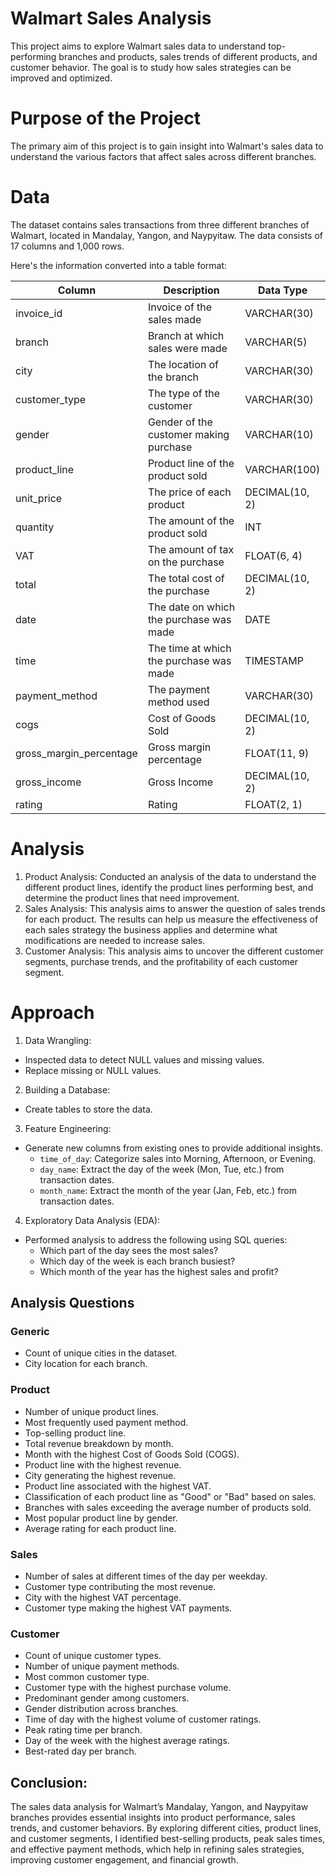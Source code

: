 # Walmart Sales Analysis

This project aims to explore Walmart sales data to understand top-performing branches and products, sales trends of different products, and customer behavior. The goal is to study how sales strategies can be improved and optimized. 

# Purpose of the Project

The primary aim of this project is to gain insight into Walmart's sales data to understand the various factors that affect sales across different branches.

# Data
The dataset contains sales transactions from three different branches of Walmart, located in Mandalay, Yangon, and Naypyitaw. The data consists of 17 columns and 1,000 rows.

Here's the information converted into a table format:

| Column                  | Description                          | Data Type        |
|-------------------------|-----------------------------------------|------------------|
| invoice_id              | Invoice of the sales made               | VARCHAR(30)      |
| branch                  | Branch at which sales were made         | VARCHAR(5)       |
| city                    | The location of the branch              | VARCHAR(30)      |
| customer_type           | The type of the customer                | VARCHAR(30)      |
| gender                  | Gender of the customer making purchase  | VARCHAR(10)      |
| product_line            | Product line of the product sold        | VARCHAR(100)     |
| unit_price              | The price of each product               | DECIMAL(10, 2)   |
| quantity                | The amount of the product sold          | INT              |
| VAT                     | The amount of tax on the purchase       | FLOAT(6, 4)      |
| total                   | The total cost of the purchase          | DECIMAL(10, 2)   |
| date                    | The date on which the purchase was made | DATE             |
| time                    | The time at which the purchase was made | TIMESTAMP        |
| payment_method          | The payment method used              | VARCHAR(30)         |
| cogs                    | Cost of Goods Sold                   | DECIMAL(10, 2)      |
| gross_margin_percentage | Gross margin percentage              | FLOAT(11, 9)        |
| gross_income            | Gross Income                         | DECIMAL(10, 2)      |
| rating                  | Rating                               | FLOAT(2, 1)         |

# Analysis
1. Product Analysis:   Conducted an analysis of the data to understand the different product lines, identify the product lines performing best, and determine the product lines that need                           improvement.
2. Sales Analysis:     This analysis aims to answer the question of sales trends for each product. The results can help us measure the effectiveness of each sales strategy the business 
                       applies and determine what modifications are needed to increase sales.
3. Customer Analysis:  This analysis aims to uncover the different customer segments, purchase trends, and the profitability of each customer segment.

# Approach

1. Data Wrangling:
- Inspected data to detect NULL values and missing values.
- Replace missing or NULL values.

2. Building a Database:
- Create tables to store the data.

3. Feature Engineering:
- Generate new columns from existing ones to provide additional insights.
  - `time_of_day`: Categorize sales into Morning, Afternoon, or Evening.
  - `day_name`: Extract the day of the week (Mon, Tue, etc.) from transaction dates.
  - `month_name`: Extract the month of the year (Jan, Feb, etc.) from transaction dates.

4. Exploratory Data Analysis (EDA):
- Performed analysis to address the following using SQL queries:
     - Which part of the day sees the most sales?
     - Which day of the week is each branch busiest?
     - Which month of the year has the highest sales and profit?

## Analysis Questions
### Generic
- Count of unique cities in the dataset.
- City location for each branch.

### Product
- Number of unique product lines.
- Most frequently used payment method.
- Top-selling product line.
- Total revenue breakdown by month.
- Month with the highest Cost of Goods Sold (COGS).
- Product line with the highest revenue.
- City generating the highest revenue.
- Product line associated with the highest VAT.
- Classification of each product line as "Good" or "Bad" based on sales.
- Branches with sales exceeding the average number of products sold.
- Most popular product line by gender.
- Average rating for each product line.


### Sales
- Number of sales at different times of the day per weekday.
- Customer type contributing the most revenue.
- City with the highest VAT percentage.
- Customer type making the highest VAT payments.

### Customer
- Count of unique customer types.
- Number of unique payment methods.
- Most common customer type.
- Customer type with the highest purchase volume.
- Predominant gender among customers.
- Gender distribution across branches.
- Time of day with the highest volume of customer ratings.
- Peak rating time per branch.
- Day of the week with the highest average ratings.
- Best-rated day per branch.

## Conclusion:

The sales data analysis for Walmart’s Mandalay, Yangon, and Naypyitaw branches provides essential insights into product performance, sales trends, and customer behaviors. By exploring different cities, product lines, and customer segments, I identified best-selling products, peak sales times, and effective payment methods, which help in refining sales strategies, improving customer engagement, and financial growth.


